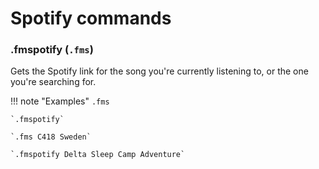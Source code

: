 # Spotify commands

### .fmspotify (`.fms`)

Gets the Spotify link for the song you're currently listening to, or the one you're searching for.

!!! note "Examples"
    `.fms`

    `.fmspotify`

    `.fms C418 Sweden`

    `.fmspotify Delta Sleep Camp Adventure`
